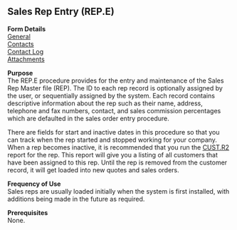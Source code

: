 ##  Sales Rep Entry (REP.E)

<PageHeader />

**Form Details**  
[ General ](REP-E-1/README.md)   
[ Contacts ](REP-E-2/README.md)   
[ Contact Log ](REP-E-3/README.md)   
[ Attachments ](REP-E-4/README.md)   

**Purpose**  
The REP.E procedure provides for the entry and maintenance of the Sales Rep
Master file (REP). The ID to each rep record is optionally assigned by the
user, or sequentially assigned by the system. Each record contains descriptive
information about the rep such as their name, address, telephone and fax
numbers, contact, and sales commission percentages which are defaulted in the
sales order entry procedure.  
  
There are fields for start and inactive dates in this procedure so that you can track when the rep started and stopped working for your company. When a rep becomes inactive, it is recommended that you run the [ CUST.R2 ](CUST-R2/README.md) report for the rep. This report will give you a listing of all customers that have been assigned to this rep. Until the rep is removed from the customer record, it will get loaded into new quotes and sales orders. 

**Frequency of Use**  
Sales reps are usually loaded initially when the system is first installed,
with additions being made in the future as required.

**Prerequisites**  
None.

<badge text= "Version 8.10.57" vertical="middle" />

<PageFooter />